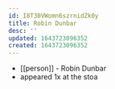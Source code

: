 ```yaml
---
id: I8T30VWomn6szrnidZk0y
title: Robin Dunbar
desc: ''
updated: 1643723096352
created: 1643723096352
---
```



- [[person]] - Robin Dunbar
- appeared 1x at the stoa
